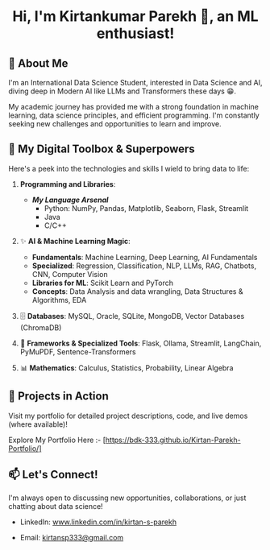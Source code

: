 <div align="center">
<a href="https://github.com/bdk-333"></a>
  
# Hi, I'm Kirtankumar Parekh 👋, an ML enthusiast!
</div>

## 🚀 About Me 

I'm an International Data Science Student, interested in Data Science and AI, diving deep in Modern AI like LLMs and Transformers these days 😁. 

My academic journey has provided me with a strong foundation in machine learning, data science principles, and efficient programming. I'm constantly seeking new challenges and opportunities to learn and improve.

## 🧠 My Digital Toolbox & Superpowers

Here's a peek into the technologies and skills I wield to bring data to life:

1. **Programming and Libraries**:
   - ***My Language Arsenal***
      - Python: NumPy, Pandas, Matplotlib, Seaborn, Flask, Streamlit
      -  Java
      -  C/C++

2. ✨ **AI & Machine Learning Magic**: 
    - **Fundamentals**: Machine Learning, Deep Learning, AI Fundamentals
    - **Specialized**: Regression, Classification, NLP, LLMs, RAG, Chatbots, CNN, Computer Vision
    - **Libraries for ML**: Scikit Learn and PyTorch
    - **Concepts**: Data Analysis and data wrangling, Data Structures & Algorithms, EDA

3. 🗄️ **Databases**: MySQL, Oracle, SQLite, MongoDB, Vector Databases (ChromaDB)

4. 🔧 **Frameworks & Specialized Tools**: Flask, Ollama, Streamlit, LangChain, PyMuPDF, Sentence-Transformers

5. 📊 **Mathematics**: Calculus, Statistics, Probability, Linear Algebra

## 🚀 Projects in Action
Visit my portfolio for detailed project descriptions, code, and live demos (where available)!

Explore My Portfolio Here :- [https://bdk-333.github.io/Kirtan-Parekh-Portfolio/]

## 📫 Let's Connect!
I'm always open to discussing new opportunities, collaborations, or just chatting about data science!

- LinkedIn: www.linkedin.com/in/kirtan-s-parekh

- Email: kirtansp333@gmail.com
